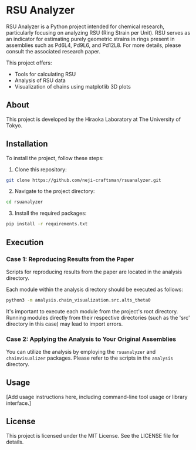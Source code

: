 # RSU Analyzer

RSU Analyzer is a Python project intended for chemical research, particularly focusing on analyzing RSU (Ring Strain per Unit). RSU serves as an indicator for estimating purely geometric strains in rings present in assemblies such as Pd6L4, Pd9L6, and Pd12L8. For more details, please consult the associated research paper.

This project offers:
- Tools for calculating RSU
- Analysis of RSU data
- Visualization of chains using matplotlib 3D plots

## About
This project is developed by the Hiraoka Laboratory at The University of Tokyo.

## Installation
To install the project, follow these steps:

1. Clone this repository:
```bash
git clone https://github.com/neji-craftsman/rsuanalyzer.git
```
2. Navigate to the project directory:
```bash
cd rsuanalyzer
```
3. Install the required packages:
```bash
pip install -r requirements.txt
```

## Execution
### Case 1: Reproducing Results from the Paper
Scripts for reproducing results from the paper are located in the analysis directory.

Each module within the analysis directory should be executed as follows:
```bash
python3 -m analysis.chain_visualization.src.alts_theta0
```
It's important to execute each module from the project's root directory. Running modules directly from their respective directories (such as the 'src' directory in this case) may lead to import errors.

### Case 2: Applying the Analysis to Your Original Assemblies
You can utilize the analysis by employing the `rsuanalyzer` and `chainvisualizer` packages. Please refer to the scripts in the `analysis` directory.

## Usage
[Add usage instructions here, including command-line tool usage or library interface.]

## License
This project is licensed under the MIT License. See the LICENSE file for details.
